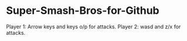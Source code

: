 # Super-Smash-Bros-for-Github
Player 1: Arrow keys and keys o/p for attacks. Player 2: wasd and z/x for attacks. 
